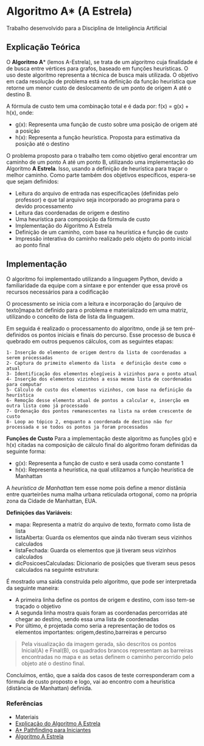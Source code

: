 # Algoritmo A* (A Estrela)  

Trabalho desenvolvido para a Disciplina de Inteligência Artificial

## Explicação Teórica

O **Algoritmo A*** (lemos A-Estrela), se trata de um algoritmo cuja finalidade é de busca entre vértices para grafos, baseado em funções heurísticas. O uso deste algoritmo representa a técnica de busca mais utilizada.
O objetivo em cada resolução de problema está na definição da função heurística que retorne um menor custo de deslocamento de um ponto de origem A até o destino B.

A fórmula de custo tem uma combinação total e é dada por:
f(x) = g(x) + h(x), onde:
- g(x): Representa uma função de custo sobre uma posição de origem até a posição
- h(x): Representa a função heurística. Proposta para estimativa da posição até o destino

O problema proposto para o trabalho tem como objetivo geral encontrar um caminho de um ponto A até um ponto B, utilizando uma implementação do Algoritmo **A Estrela**. Isso, usando a definição de heurística para traçar o melhor caminho. Como parte também dos objetivos específicos, espera-se que sejam definidos:
- Leitura do arquivo de entrada nas especificações (definidas pelo professor) e que tal arquivo seja incorporado ao programa para o devido processamento
- Leitura das coordenadas de origem e destino
- Uma heurística para composição da fórmula de custo
- Implementação do Algoritmo A Estrela
- Definição de um caminho, com base na heurística e função de custo
- Impressão interativa do caminho realizado pelo objeto do ponto inicial ao ponto final

## Implementação

O algoritmo foi implementado utilizando a linguagem Python, devido a familiaridade da equipe com a sintaxe e por entender que essa provê os recursos necessários para a codificação

O processmento se inicia com a leitura e incorporação do [arquivo de texto]mapa.txt definido para o problema e materializado em uma matriz, utilizando o conceito de lista de lista da linguagem.

Em seguida é realizado o processamento do algoritmo, onde já se tem pré-definidos os pontos iniciais e finais do percurso. Esse processo de busca é quebrado em outros pequenos cálculos, com as seguintes etapas:

    1- Inserção do elemento de origem dentro da lista de coordenadas a serem processadas
    2- Captura do primeito elemento da lista  e definição deste como o atual
    3- Identificação dos elementos elegíveis à vizinhos para o ponto atual
    4- Inserção dos elementos vizinhos a essa mesma lista de coordenadas para computar
    5- Cálculo de custo dos elementos vizinhos, com base na definição da heurística
    6- Remoção desse elemento atual de pontos a calcular e, inserção em outra lista como já processado
    7- Ordenação dos pontos remanescentes na lista na ordem crescente de custo
    8- Loop ao tópico 2, enquanto a coordenada de destino não for processada e se todos os pontos ja foram processados
  
**Funções de Custo**
Para a implementação deste algoritmo as funções g(x) e h(x) citadas na composição de cálculo final do algoritmo foram definidas da seguinte forma:
- g(x): Representa a função de custo e será usada como constante 1
- h(x): Representa a heurística, na qual utilizamos a função heurística de Manhattan

A *heurística de Manhattan* tem esse nome pois define a menor distânia entre quarteirões numa malha urbana reticulada ortogonal, como na própria zona da Cidade de Manhattan, EUA.

**Definições das Variáveis:**
- mapa: Representa a matriz do arquivo de texto, formato como lista de lista
- listaAberta: Guarda os elementos que ainda não tiveram seus vizinhos calculados
- listaFechada: Guarda os elementos que já tiveram seus vizinhos calculados
- dicPosicoesCalculadas: Dicionario de posições que tiveram seus pesos calculados na seguinte estrutura:

É mostrado uma saída construída pelo algoritmo, que pode ser interpretada da seguinte maneira:
- A primeira linha define os pontos de origem e destino, com isso tem-se traçado o objetivo
- A segunda linha mostra quais foram as coordenadas percorridas até chegar ao destino, sendo essa uma lista de coordenadas
- Por último, é projetada como seria a representação de todos os elementos importantes: origem,destino,barreiras e percurso
> Pela visualização da imagem gerada, são descritos os pontos Inicial(A) e Final(B), os quadrados brancos representam as barreiras encontradas no mapa e as setas definem o caminho percorrido pelo objeto até o destino final.

Concluímos, então, que a saída dos casos de teste corresponderam com a fórmula de custo proposto e logo, vai ao encontro com a heurística (distância de Manhattan) definida.

### Referências

- Materiais
- [Explicação do Algoritmo A Estrela](https://www.youtube.com/watch?v=o5_mqZKhTvw&t=674s)
- [A* Pathfinding para Iniciantes](http://www.inf.ufsc.br/~alexandre.goncalves.silva/courses/14s2/ine5633/trabalhos/t1/A%20%20%20Pathfinding%20para%20Iniciantes.pdf)
- [Algoritmo A Estrela](http://maratonapuc.wikidot.com/apostilas:a-star)
